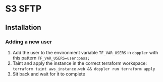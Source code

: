 # S3 SFTP

## Installation

### Adding a new user
1. Add the user to the environment variable `TF_VAR_USERS` in `doppler` with this pattern `TF_VAR_USERS=user:pass;`
2. Taint and apply the instance in the correct terraform workspace: `terraform taint aws_instance.web && doppler run terraform apply`
3. Sit back and wait for it to complete
